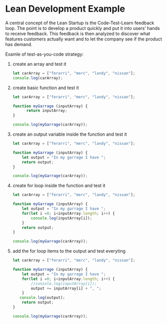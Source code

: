 # Lean Development Example

A central concept of the Lean Startup is the Code-Test-Learn feedback loop. The point is to develop a product quickly and put it into users’ hands to receive feedback. This feedback is then analyzed to discover what features customers actually want and to let the company see if the product has demand.

Examle of test-as-you-code strategy:

1. create an array and test it

    ```javascript
    let carArray = ["ferarri", "merc", "landy", "nissan"];
    console.log(carArray);
    ```

2. create basic function and test it

    ```javascript
    let carArray = ["ferarri", "merc", "landy", "nissan"];

    function myGarrage (inputArray) {
          return inputArray;
    }

    console.log(myGarrage(carArray));
    ```

3. create an output variable inside the function and test it

    ```javascript
    let carArray = ["ferarri", "merc", "landy", "nissan"];

    function myGarrage (inputArray) {
        let output = "In my garrage I have ";
        return output;
    }

    console.log(myGarrage(carArray));
    ```
4. create for loop inside the function and test it

    ```javascript
    let carArray = ["ferarri", "merc", "landy", "nissan"];

    function myGarrage (inputArray) {
        let output = "In my garrage I have ";
        for(let i =0; i<inputArray.length; i++) {
            console.log(inputArray[i]);
        }
        return output;
    }

    console.log(myGarrage(carArray));
    ```

5. add the for loop items to the output and test everyting

    ```javascript
    let carArray = ["ferarri", "merc", "landy", "nissan"];

    function myGarrage (inputArray) {
        let output = "In my garrage I have ";
        for(let i =0; i<inputArray.length; i++) {
            //console.log(inputArray[i]);
            output += inputArray[i] + ", ";
        }
       console.log(output);
        return output;
    }

    console.log(myGarrage(carArray));
    ```
